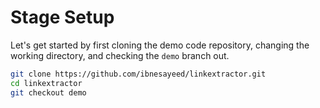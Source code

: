# Stage Setup

Let's get started by first cloning the demo code repository, changing the working directory, and checking the `demo` branch out.

```bash
git clone https://github.com/ibnesayeed/linkextractor.git
cd linkextractor
git checkout demo
```

